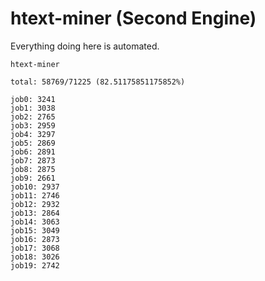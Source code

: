 # htext-miner (Second Engine)

Everything doing here is automated.

```
htext-miner

total: 58769/71225 (82.51175851175852%)

job0: 3241
job1: 3038
job2: 2765
job3: 2959
job4: 3297
job5: 2869
job6: 2891
job7: 2873
job8: 2875
job9: 2661
job10: 2937
job11: 2746
job12: 2932
job13: 2864
job14: 3063
job15: 3049
job16: 2873
job17: 3068
job18: 3026
job19: 2742
```